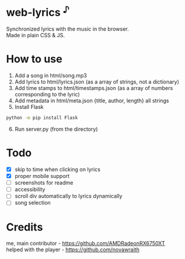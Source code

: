 <!-- https://github.com/AMDRadeonRX6750XT/web-lyrics -->
# web-lyrics <sup>♪</sup>
Synchronized lyrics with the music in the browser. <br>
Made in plain CSS & JS.

# How to use
1. Add a song in html/song.mp3
2. Add lyrics to html/lyrics.json (as a array of strings, not a dictionary)
3. Add time stamps to html/timestamps.json (as a array of numbers corresponding to the lyric)
4. Add metadata in html/meta.json {title, author, length} all strings
5. Install Flask
```bash
python -m pip install Flask
```
6. Run server.py (from the directory)

# Todo
- [x] skip to time when clicking on lyrics
- [x] proper mobile support
- [ ] screenshots for readme
- [ ] accessibility
- [ ] scroll div automatically to lyrics dynamically
- [ ] song selection

# Credits
me, main contributor - https://github.com/AMDRadeonRX6750XT <br>
helped with the player - https://github.com/novawraith <br>
